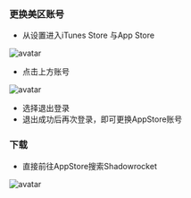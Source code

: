 ### 更换美区账号

- 从设置进入iTunes Store 与App Store

![avatar](/Users/anker/Documents/MarkdownDocs/Chaos-Is-Ladder/res/iTunes.PNG)

- 点击上方账号

![avatar](/Users/anker/Documents/MarkdownDocs/Chaos-Is-Ladder/res/account.PNG)

- 选择退出登录
- 退出成功后再次登录，即可更换AppStore账号

### 下载

- 直接前往AppStore搜索Shadowrocket

![avatar](/Users/anker/Documents/MarkdownDocs/Chaos-Is-Ladder/res/shadowrocket.PNG)